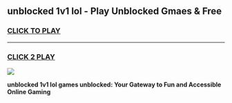 
## unblocked 1v1 lol - Play Unblocked Gmaes & Free
<h3>
<a href="https://premium.freeplayer.one?title=unblocked_1v1_lol&ref=19F">CLICK TO PLAY</a></h3>
<hr>

<h3>
<a href="https://premium.freeplayer.one?title=unblocked_1v1_lol&ref=19F">CLICK 2 PLAY</a>
  
</h3>

<a href="https://premium.freeplayer.one?title=unblocked_1v1_lol&ref=19F/"><img src="https://clearcache.store/games.png"></a>


**unblocked 1v1 lol games unblocked: Your Gateway to Fun and Accessible Online Gaming**
